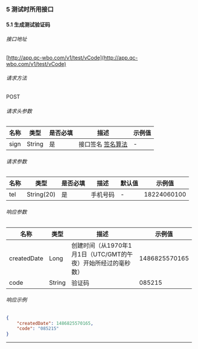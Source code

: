 ### 5 测试时所用接口

#### 5.1 生成测试验证码

###### 接口地址

[http://app.qc-wbo.com/v1/test/vCode](http://app.qc-wbo.com/v1/test/vCode)

###### 请求方法
POST


###### 请求头参数

|名称|类型|是否必填|描述|示例值|
|---|---|---|---|---|
| sign | String | 是 | 接口签名 <a href='签名算法.md' target='_blank'>签名算法</a> | \- |

###### 请求参数

|名称|类型|是否必填|描述|默认值|示例值|
|---|---|---|---|---|---|
| tel | String(20) | 是 | 手机号码 | \- | 18224060100 |

###### 响应参数

|名称|类型|描述|示例值|
|---|---|---|---|
| createdDate | Long | 创建时间（从1970年1月1日（UTC/GMT的午夜）开始所经过的毫秒数） | 1486825570165 |
| code | String | 验证码 | 085215 |

###### 响应示例

```json
{
    "createdDate": 1486825570165,
    "code": "085215"
}
```

---
